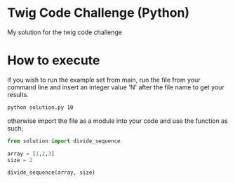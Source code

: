 
# Twig Code Challenge (Python)

My solution for the twig code challenge

# How to execute

if you wish to run the example set from main, run the file from your command
line and insert an integer value 'N' after the file name to get your results.

``` bash
python solution.py 10
```

otherwise import the file as a module into your code and use the function as such;

``` python
from solution import divide_sequence

array = [1,2,3]
size = 2

divide_sequence(array, size)
```
